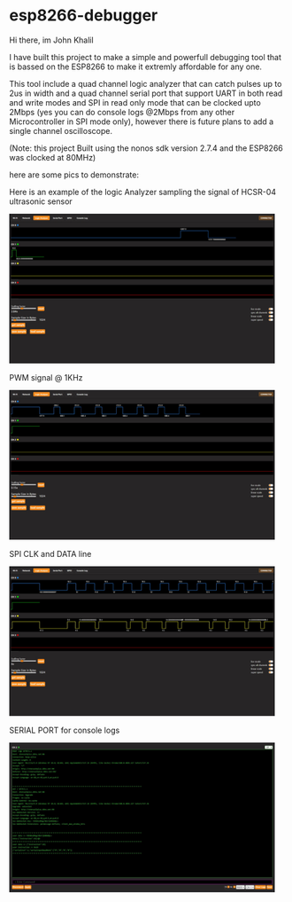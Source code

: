 # esp8266-debugger

Hi there, im John Khalil

I have built this project to make a simple and powerfull debugging tool that is bassed on the ESP8266 to make it extremly affordable for any one.

This tool include a quad channel logic analyzer that can catch pulses up to 2us in width and a quad channel serial port that support UART in both read and write modes and SPI in read only mode that can be clocked upto 2Mbps (yes you can do console logs @2Mbps from any other Microcontroller in SPI mode only), however there is future plans to add a single channel oscilloscope.

(Note: this project Built using the nonos sdk version 2.7.4 and the ESP8266 was clocked at 80MHz)

here are some pics to demonstrate:

Here is an example of the logic Analyzer sampling the signal of HCSR-04 ultrasonic sensor
<p align="left">
  <img src="https://github.com/John-Khalil/esp8266-debugger/blob/main/pics/hcsr04%20test.jpg?raw=true" width="480" >
</p>

PWM signal @ 1KHz
<p align="left">
  <img src="https://github.com/John-Khalil/esp8266-debugger/blob/main/pics/pwm%20test.jpg?raw=true" width="480" >
</p>

SPI CLK and DATA line
<p align="left">
  <img src="https://github.com/John-Khalil/esp8266-debugger/blob/main/pics/SPI%20test.jpg?raw=true" width="480" >
</p>

SERIAL PORT for console logs
<p align="left">
  <img src="https://github.com/John-Khalil/esp8266-debugger/blob/main/pics/spi%20console1.jpg?raw=true" width="480" >
</p>

